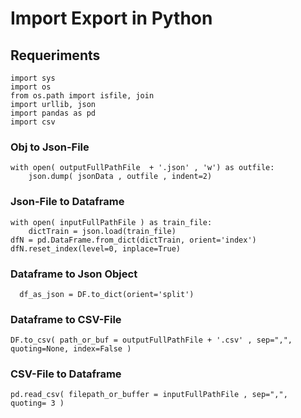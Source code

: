 # Import Export in Python

## Requeriments
```
import sys
import os
from os.path import isfile, join
import urllib, json
import pandas as pd
import csv
```

### Obj to Json-File
```
with open( outputFullPathFile  + '.json' , 'w') as outfile:
    json.dump( jsonData , outfile , indent=2)
```

### Json-File to Dataframe
```
with open( inputFullPathFile ) as train_file:
    dictTrain = json.load(train_file)
dfN = pd.DataFrame.from_dict(dictTrain, orient='index')
dfN.reset_index(level=0, inplace=True)
```

### Dataframe to Json Object
```
  df_as_json = DF.to_dict(orient='split')
```

### Dataframe to CSV-File
```
DF.to_csv( path_or_buf = outputFullPathFile + '.csv' , sep=",", quoting=None, index=False )
```

### CSV-File to Dataframe
```
pd.read_csv( filepath_or_buffer = inputFullPathFile , sep=",", quoting= 3 )
```
